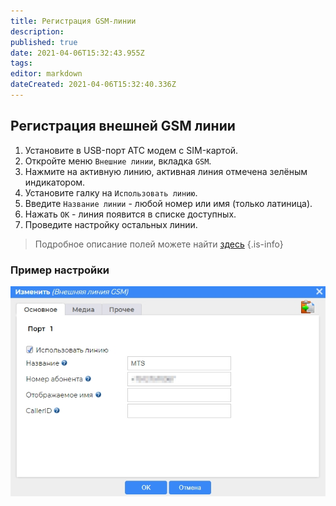 ```yaml
---
title: Регистрация GSM-линии
description: 
published: true
date: 2021-04-06T15:32:43.955Z
tags: 
editor: markdown
dateCreated: 2021-04-06T15:32:40.336Z
---
```


## <a id="register_gsm"></a>**Регистрация внешней GSM линии**
1. Установите в USB-порт АТС модем с SIM-картой.
2. Откройте меню ```Внешние линии```, вкладка ```GSM```.
3. Нажмите на активную линию, активная линия отмечена зелёным индикатором.
4. Установите галку на ```Использовать линию```.
5. Введите ```Название линии``` - любой номер или имя (только латиница).
6. Нажать ```ОК``` - линия появится в списке доступных.
7. Проведите настройку остальных линии.

> Подробное описание полей можете найти [здесь](./description/ext_gsm_line)
{.is-info}


### Пример настройки
![gsm_line.jpg](/minipbx/screenshots/gsm_line.jpg)